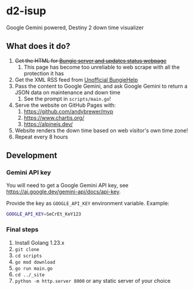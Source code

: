 # d2-isup

Google Gemini powered, Destiny 2 down time visualizer

## What does it do?

1. ~~Get the HTML for [Bungie server and updates status webpage](https://help.bungie.net/hc/en-us/articles/360049199271-Destiny-Server-and-Update-Status)~~
   1. This page has become too unreliable to web scrape with all the protection it has
1. Get the XML RSS feed from [Unofficial BungieHelp](https://mastodon.social/@bungiehelp)
1. Pass the content to Google Gemini, and ask Google Gemini to return a JSON data on maintenance and down time
   1. See the prompt in `scripts/main.go`!
1. Serve the website on GitHub Pages with:
   1. <https://github.com/andybrewer/mvp>
   1. <https://www.chartjs.org/>
   1. <https://alpinejs.dev/>
1. Website renders the down time based on web visitor's own time zone!
1. Repeat every 8 hours

## Development

### Gemini API key

You will need to get a Google Gemini API key, see <https://ai.google.dev/gemini-api/docs/api-key>.

Provide the key as `GOOGLE_API_KEY` environment variable. Example:

```sh
GOOGLE_API_KEY=SeCrEt_KeY123
```

### Final steps

1. Install Golang 1.23.x
1. `git clone`
1. `cd scripts`
1. `go mod download`
1. `go run main.go`
1. `cd ../_site`
1. `python -m http.server 8000` or any static server of your choice

